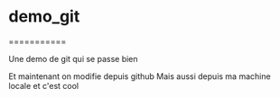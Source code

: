 # demo_git
===========

Une demo de git qui se passe bien

Et maintenant on modifie depuis github
Mais aussi depuis ma machine locale et c'est cool

